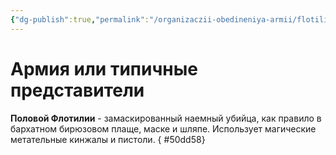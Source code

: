 ```yaml
---
{"dg-publish":true,"permalink":"/organizaczii-obedineniya-armii/flotiliya/","dgPassFrontmatter":true}
---
```


# Армия или типичные представители

**Половой Флотилии** - замаскированный наемный убийца, как правило в бархатном бирюзовом плаще, маске и шляпе. Использует магические метательные кинжалы и пистоли.
{ #50dd58}
